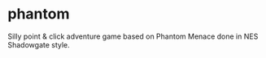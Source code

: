 phantom
=======

Silly point &amp; click adventure game based on Phantom Menace done in NES Shadowgate style.